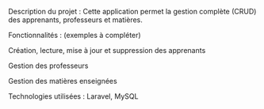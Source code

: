 Description du projet :
Cette application permet la gestion complète (CRUD) des apprenants, professeurs et matières.

Fonctionnalités :
(exemples à compléter)

Création, lecture, mise à jour et suppression des apprenants

Gestion des professeurs

Gestion des matières enseignées

Technologies utilisées :
Laravel, MySQL
